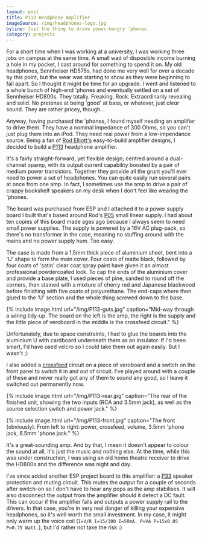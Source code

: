 ```yaml
---
layout: post
title: P113 Headphone Amplifier
imageSource: /img/headphones-logo.jpg
byline: Just the thing to drive power-hungry 'phones.
category: projects
---
```


For a short time when I was working at a university, I was working three jobs on campus at the same time. A small wad of disposible income burning a hole in my pocket, I cast around for something to spend it on. My old headphones, Sennheiser HD575s, had done me very well for over a decade by this point, but the wear was starting to show as they were beginning to fall apart. So I thought it might be time for an upgrade. I went and listened to a whole bunch of high-end 'phones and eventually settled on a set of Sennheiser HD800s. They totally. Freaking. Rock. Extraordinarily revealing and solid.  No pretense at being 'good' at bass, or whatever, just _clear_ sound. They are rather pricey, though...

Anyway, having purchased the 'phones, I found myself needing an amplifier to drive them. They have a nominal impedance of 300 Ohms, so you can't just plug them into an iPod. They need real power from a low-impendance source. Being a fan of [Rod Elliott's](http://sound.westhost.com/index2.html) easy-to-build amplifier designs, I decided to build a [P113](http://sound.westhost.com/project113.htm) headphone amplifier.

It's a fairly straight-forward, yet flexible design; centred around a dual-channel opamp, with its output current capability boosted by a pair of medium power transistors. Together they provide all the grunt you'll ever need to power a set of headphones. You can quite easily run several pairs at once from one amp. In fact, I sometimes use the amp to drive a pair of crappy bookshelf speakers on my desk when I don't feel like wearing the 'phones.

The board was purchased from ESP and I attached it to a power supply board I built that's based around Rod's [P05](http://sound.westhost.com/project05b.htm) small linear supply. I had about ten copies of this board made ages ago because I always seem to need small power supplies. The supply is powered by a 16V AC plug-pack, so there's no transformer in the case, meaning no stuffing around with the mains and no power supply hum. Too easy.

The case is made from a 1.5mm thick piece of aluminium sheet, bent into a 'U' shape to form the main cover. Four coats of matte black, followed by four coats of 'satin' clear coat spray paint have given it an almost professional powdercoated look. To cap the ends of the aluminium cover and provide a base plate, I used pieces of pine, sanded to round off the corners, then stained with a mixture of cherry red and Japanese blackwood before finishing with five coats of polyurethane. The end-caps where then glued to the 'U' section and the whole thing screwed down to the base.

{% include image.html url="/img/P113-guts.jpg" caption="Mid-way through a wiring tidy-up. The board on the left is the amp, the right is the supply and the little piece of veroboard in the middle is the crossfeed circuit." %}

Unfortunately, due to space constraints, I had to glue the boards into the aluminium U with cardboard underneath them as an insulator. If I'd been smart, I'd have used velcro so I could take them out again easily. But I wasn't ;)

I also added a [crossfeed](https://en.wikipedia.org/wiki/Crossfeed) circuit on a piece of veroboard and a switch on the front panel to switch it in and out of circuit. I've played around with a couple of these and never really got any of them to sound any good, so I leave it switched out permanently now.

{% include image.html url="/img/P113-rear.jpg" caption="The rear of the finished unit, showing the two inputs (RCA and 3.5mm jack), as well as the source selection switch and power jack." %}

{% include image.html url="/img/P113-front.jpg" caption="The front (obviously). From left to right: power, crossfeed, volume, 3.5mm 'phone jack, 6.5mm 'phone jack." %}

It's a great-sounding amp. And by that, I mean it doesn't appear to colour the sound at all, it's just the music and nothing else. At the time, while this was under construction, I was using an old home theatre receiver to drive the HD800s and the difference was night and day.

I've since added another ESP project board to this amplifier: a [P33](http://sound.westhost.com/project33.htm) speaker protection and muting circuit. This mutes the output for a couple of seconds after switch-on so I don't have to hear any pops as the amp stabilises. It will also disconnect the output from the amplifier should it detect a DC fault. This can occur if the amplifier fails and outputs a power supply rail to the drivers. In that case, you're in very real danger of killing your expensive headphones, so it's well worth the small investment. In my case, it might only warm up the voice coil (```I=V/R I=15/300 I=50mA. P=VA P=15x0.05 P=0.75 Watt.```), but I'd rather not take the risk :)
